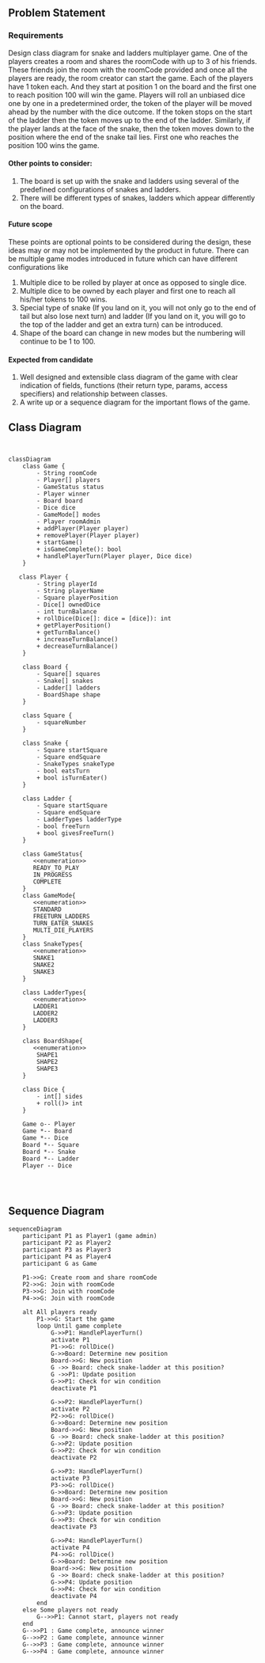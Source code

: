 ## Problem Statement

### Requirements
Design class diagram for snake and ladders multiplayer game. One of the players creates a room and shares the roomCode with up to 3 of his friends. These friends join the room with the roomCode provided and once all the players are ready, the room creator can start the game. 
	Each of the players have 1 token each. And they start at position 1 on the board and the first one to reach position 100 will win the game. Players will roll an unbiased dice one by one in a predetermined order, the token of the player will be moved ahead by the number with the dice outcome. If the token stops on the start of the ladder then the token moves up to the end of the ladder. Similarly, if the player lands at the face of the snake, then the token moves down to the position where the end of the snake tail lies. First one who reaches the position 100 wins the game.

#### Other points to consider:
1. The board is set up with the snake and ladders using several of the predefined configurations of snakes and ladders.
1. There will be different types of snakes, ladders which appear differently on the board.


#### Future scope
These points are optional points to be considered during the design, these ideas may or may not be implemented by the product in future. 
There can be multiple game modes introduced in future which can have different configurations like
1. Multiple dice to be rolled by player at once as opposed to single dice.
1. Multiple dice to be owned by each player and first one to reach all his/her tokens to 100 wins.
1.  Special type of snake (If you land on it, you will not only go to the end of tail but also lose next turn) and ladder (If you land on it, you will go to the top of the ladder and get an extra turn) can be introduced.
1. Shape of the board can change in new modes but the numbering will continue to be 1 to 100.

#### Expected from candidate
1. Well designed and extensible class diagram of the game with clear indication of fields, functions (their return type, params, access specifiers) and relationship between classes.
1. A write up or a sequence diagram for the important flows of the game.


## Class Diagram

```mermaid


classDiagram
    class Game {
        - String roomCode
        - Player[] players 
        - GameStatus status
        - Player winner 
        - Board board 
        - Dice dice
        - GameMode[] modes
        - Player roomAdmin 
        + addPlayer(Player player)
        + removePlayer(Player player)
        + startGame()
        + isGameComplete(): bool
        + handlePlayerTurn(Player player, Dice dice)
    }

   class Player {
        - String playerId
        - String playerName
        - Square playerPosition
        - Dice[] ownedDice
        - int turnBalance
        + rollDice(Dice[]: dice = [dice]): int
        + getPlayerPosition()
        + getTurnBalance()
        + increaseTurnBalance()
        + decreaseTurnBalance()
    }

    class Board {
        - Square[] squares
        - Snake[] snakes
        - Ladder[] ladders
        - BoardShape shape
    }

    class Square {
        - squareNumber
    }

    class Snake {
        - Square startSquare
        - Square endSquare
        - SnakeTypes snakeType
        - bool eatsTurn
        + bool isTurnEater()
    }

    class Ladder {
        - Square startSquare
        - Square endSquare
        - LadderTypes ladderType
        - bool freeTurn 
        + bool givesFreeTurn()
    }

    class GameStatus{
       <<enumeration>>
       READY_TO_PLAY
       IN_PROGRESS
       COMPLETE
    }
    class GameMode{
       <<enumeration>>
       STANDARD
       FREETURN_LADDERS
       TURN_EATER_SNAKES
       MULTI_DIE_PLAYERS
    }
    class SnakeTypes{
       <<enumeration>>
       SNAKE1
       SNAKE2
       SNAKE3
    }

    class LadderTypes{
       <<enumeration>>
       LADDER1
       LADDER2
       LADDER3
    }

    class BoardShape{
       <<enumeration>>
        SHAPE1
        SHAPE2
        SHAPE3
    }

    class Dice {
        - int[] sides 
        + roll()> int
    }

    Game o-- Player
    Game *-- Board
    Game *-- Dice
    Board *-- Square
    Board *-- Snake
    Board *-- Ladder
    Player -- Dice




```

## Sequence Diagram

```mermaid
sequenceDiagram
    participant P1 as Player1 (game admin)
    participant P2 as Player2
    participant P3 as Player3
    participant P4 as Player4
    participant G as Game

    P1->>G: Create room and share roomCode
    P2->>G: Join with roomCode
    P3->>G: Join with roomCode
    P4->>G: Join with roomCode

    alt All players ready
        P1->>G: Start the game
        loop Until game complete
            G->>P1: HandlePlayerTurn()
            activate P1
            P1->>G: rollDice()
            G->>Board: Determine new position
            Board->>G: New position
            G ->> Board: check snake-ladder at this position?
            G ->>P1: Update position
            G->>P1: Check for win condition
            deactivate P1

            G->>P2: HandlePlayerTurn()
            activate P2
            P2->>G: rollDice()
            G->>Board: Determine new position
            Board->>G: New position
            G ->> Board: check snake-ladder at this position?
            G->>P2: Update position
            G->>P2: Check for win condition
            deactivate P2

            G->>P3: HandlePlayerTurn()
            activate P3
            P3->>G: rollDice()
            G->>Board: Determine new position
            Board->>G: New position
            G ->> Board: check snake-ladder at this position?
            G->>P3: Update position
            G->>P3: Check for win condition
            deactivate P3

            G->>P4: HandlePlayerTurn()
            activate P4
            P4->>G: rollDice()
            G->>Board: Determine new position
            Board->>G: New position
            G ->> Board: check snake-ladder at this position?
            G->>P4: Update position
            G->>P4: Check for win condition
            deactivate P4
        end
    else Some players not ready
        G-->>P1: Cannot start, players not ready
    end
    G-->>P1 : Game complete, announce winner
    G-->>P2 : Game complete, announce winner
    G-->>P3 : Game complete, announce winner
    G-->>P4 : Game complete, announce winner



```




